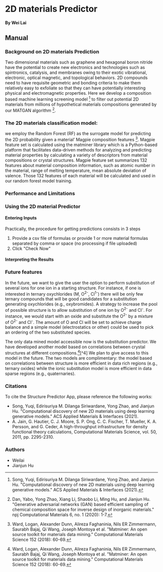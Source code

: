 
# 2D materials Predictor
#### By Wei Lai

## Manual

### Background on 2D materials Prediction

Two dimensional materials such as graphene and hexagonal boron nitride have the potential to create new electronics
and technologies such as spintronics, catalysis, and membranes owing to their exotic vibrational, electronic, optical magnetic, and topological behaviors. 2D compounds need to have requisite geometric and bonding criteria to make them relatively easy to exfoliate so that they can have potentially interesting physical and electromagnetic properties. Here we develop a composition based machine learning screening model [^1] to filter out potential 2D materials from millions of hypothetical materials compositions generated by our MATGAN algorithm [^2]. 


### The 2D materials classification model:

we employ the Random Forest (RF)  as the surrogate model for predicting the 2D probability given a
material’ Magpie composition features [^3]. Magpie feature set is calculated using the matminer library which
is a Python-based platform that facilitates data-driven methods for analyzing and predicting material properties by
calculating a variety of descriptors from material compositions or crystal structures. Magpie feature set summarizes 132
features about material composition information, such as atomic number in the material, range of melting temperature,
mean absolute deviation of valence. Those 132 features of each material will be calculated and used in our random
forest model training.

### Performance and Limitations

### Using the 2D material Predictor

#### Entering Inputs

Practically, the procedure for getting predictions consists in 3 steps

1. Provide a csv file of formulas or provide 1 or more material formulas separated by comma or space (no processing if file uploaded)
2. Click "Check Now"

#### Interpreting the Results



### Future features

In the future, we want to give the user the option to perform substitution of several ions for one ion in a starting structure.
For instance, if one is interested in ternary oxychlorides (M, O<sup>2-</sup>, Cl<sup>1-</sup>) there will be only few ternary compounds that will be good candidates for a substitution generating oxychlorides (e.g., oxybromides).
A strategy to increase the pool of possible structure is to allow substitution of one ion by O<sup>2-</sup> and Cl<sup>-</sup>.
For instance, we would start with an oxide and substitute the O<sup>2-</sup> by a mixture of O<sup>2-</sup> and Cl<sup>-</sup>.
The amount of O and Cl will be set to achieve charge balance and a simple model (electrostatics or other) could be used to pick an ordering of the two substituted species.

The only data mined model accessible now is the substitution predictor.
We have developed another model based on correlations between crystal structures at different compositions.[^3][^4] We plan to give access to this model in the future.
The two models are complimentary: the model based on correlations between structure is more efficient in data rich regions (e.g., ternary oxides) while the ionic substitution model is more efficient in data sparse regions (e.g., quaternaries).

### Citations

To cite the Structure Predictor App, please reference the following works:

- Song, Yuqi, Edirisuriya M. Dilanga Siriwardane, Yong Zhao, and Jianjun Hu. "Computational discovery of new 2D materials using deep learning generative models." ACS Applied Materials & Interfaces (2021).
- A. Jain, G. Hautier, C. J. Moore, S. P. Ong, C. C. Fischer, T. Mueller, K. A. Persson, and G. Ceder, A high-throughput infrastructure for density functional theory calculations, Computational Materials Science, vol. 50, 2011, pp. 2295-2310.

[^1]: Song, Yuqi, Edirisuriya M. Dilanga Siriwardane, Yong Zhao, and Jianjun Hu. "Computational discovery of new 2D materials using deep learning generative models." ACS Applied Materials & Interfaces (2021).
[^2]: Dan, Yabo, Yong Zhao, Xiang Li, Shaobo Li, Ming Hu, and Jianjun Hu. "Generative adversarial networks (GAN) based efficient sampling of chemical composition space for inverse design of inorganic materials." npj Computational Materials 6, no. 1 (2020): 1-7.
[^3]: Ward, Logan, Alexander Dunn, Alireza Faghaninia, Nils ER Zimmermann, Saurabh Bajaj, Qi Wang, Joseph Montoya et al. "Matminer: An open source toolkit for materials data mining." Computational Materials Science 152 (2018): 60-69.

### Authors

- Weilai
- Jianjun Hu

